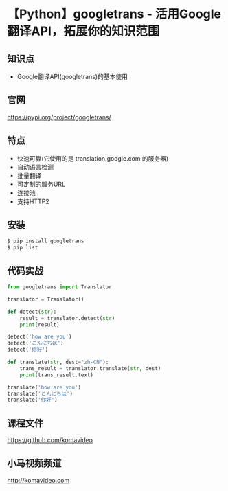 【Python】googletrans - 活用Google翻译API，拓展你的知识范围
======================================================

## 知识点

+ Google翻译API(googletrans)的基本使用

## 官网

https://pypi.org/project/googletrans/

## 特点

+ 快速可靠(它使用的是 translation.google.com 的服务器)
+ 自动语言检测
+ 批量翻译
+ 可定制的服务URL
+ 连接池
+ 支持HTTP2

## 安装

```bash
$ pip install googletrans
$ pip list
```

## 代码实战

```python
from googletrans import Translator

translator = Translator()

def detect(str):
    result = translator.detect(str)
    print(result)

detect('how are you')
detect('こんにちは')
detect('你好')

def translate(str, dest="zh-CN"):
    trans_result = translator.translate(str, dest)
    print(trans_result.text)

translate('how are you')
translate('こんにちは')
translate('你好')
```

## 课程文件

https://github.com/komavideo

## 小马视频频道

http://komavideo.com
